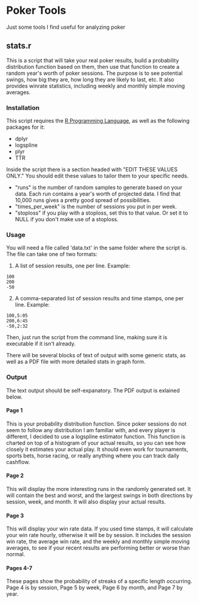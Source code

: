 # Poker Tools #

Just some tools I find useful for analyzing poker

## stats.r ##

This is a script that will take your real poker results, build a probability distribution function based on them, then use that function to create a random year's worth of poker sessions. The purpose is to see potential swings, how big they are, how long they are likely to last, etc. It also provides winrate statistics, including weekly and monthly simple moving averages.

### Installation ###

This script requires the [R Programming Language](https://www.r-project.org/), as well as the following packages for it:
* dplyr
* logspline
* plyr
* TTR

Inside the script there is a section headed with "EDIT THESE VALUES ONLY." You should edit these values to tailor them to your specific needs.
* "runs" is the number of random samples to generate based on your data. Each run contains a year's worth of projected data. I find that 10,000 runs gives a pretty good spread of possibilities.
* "times_per_week" is the number of sessions you put in per week.
* "stoploss" if you play with a stoploss, set this to that value. Or set it to NULL if you don't make use of a stoploss.

### Usage ###

You will need a file called 'data.txt' in the same folder where the script is. The file can take one of two formats:

1. A list of session results, one per line. Example:
```CSV
100
200
-50
```

2. A comma-separated list of session results and time stamps, one per line. Example:
```CSV
100,5:05
200,6:45
-50,2:32
```

Then, just run the script from the command line, making sure it is executable if it isn't already.

There will be several blocks of text of output with some generic stats, as well as a PDF file with more detailed stats in graph form.

### Output ###

The text output should be self-expanatory. The PDF output is exlained below.

#### Page 1 ####

This is your probability distribution function. Since poker sessions do not seem to follow any distribution I am familiar with, and every player is different, I decided to use a logspline estimator function. This function is charted on top of a histogram of your actual results, so you can see how closely it estimates your actual play. It should even work for tournaments, sports bets, horse racing, or really anything where you can track daily cashflow.

#### Page 2 ####

This will display the more interesting runs in the randomly generated set. It will contain the best and worst, and the largest swings in both directions by session, week, and month. It will also display your actual results.

#### Page 3 ####

This will display your win rate data. If you used time stamps, it will calculate your win rate hourly, otherwise it will be by session. It includes the session win rate, the average win rate, and the weekly and monthly simple moving averages, to see if your recent results are performing better or worse than normal.

#### Pages 4-7 ####

These pages show the probability of streaks of a specific length occurring. Page 4 is by session, Page 5 by week, Page 6 by month, and Page 7 by year.
